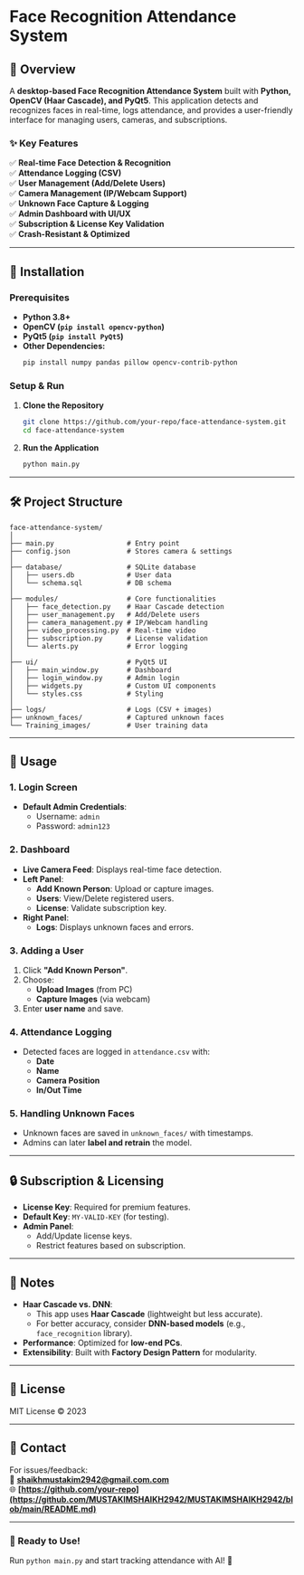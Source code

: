 # **Face Recognition Attendance System**  

## **📌 Overview**  
A **desktop-based Face Recognition Attendance System** built with **Python, OpenCV (Haar Cascade), and PyQt5**. This application detects and recognizes faces in real-time, logs attendance, and provides a user-friendly interface for managing users, cameras, and subscriptions.  

### **✨ Key Features**  
✅ **Real-time Face Detection & Recognition**  
✅ **Attendance Logging (CSV)**  
✅ **User Management (Add/Delete Users)**  
✅ **Camera Management (IP/Webcam Support)**  
✅ **Unknown Face Capture & Logging**  
✅ **Admin Dashboard with UI/UX**  
✅ **Subscription & License Key Validation**  
✅ **Crash-Resistant & Optimized**  

---

## **🚀 Installation**  

### **Prerequisites**  
- **Python 3.8+**  
- **OpenCV (`pip install opencv-python`)**  
- **PyQt5 (`pip install PyQt5`)**  
- **Other Dependencies:**  
  ```bash
  pip install numpy pandas pillow opencv-contrib-python
  ```

### **Setup & Run**  
1. **Clone the Repository**  
   ```bash
   git clone https://github.com/your-repo/face-attendance-system.git
   cd face-attendance-system
   ```

2. **Run the Application**  
   ```bash
   python main.py
   ```

---

## **🛠️ Project Structure**  
```plaintext
face-attendance-system/
│
├── main.py                  # Entry point
├── config.json              # Stores camera & settings
│
├── database/                # SQLite database
│   ├── users.db             # User data
│   └── schema.sql           # DB schema
│
├── modules/                 # Core functionalities
│   ├── face_detection.py    # Haar Cascade detection
│   ├── user_management.py   # Add/Delete users
│   ├── camera_management.py # IP/Webcam handling
│   ├── video_processing.py  # Real-time video
│   ├── subscription.py      # License validation
│   └── alerts.py            # Error logging
│
├── ui/                      # PyQt5 UI
│   ├── main_window.py       # Dashboard
│   ├── login_window.py      # Admin login
│   ├── widgets.py           # Custom UI components
│   └── styles.css           # Styling
│
├── logs/                    # Logs (CSV + images)
├── unknown_faces/           # Captured unknown faces
└── Training_images/         # User training data
```

---

## **🎯 Usage**  

### **1. Login Screen**  
- **Default Admin Credentials**:  
  - Username: `admin`  
  - Password: `admin123`  

### **2. Dashboard**  
- **Live Camera Feed**: Displays real-time face detection.  
- **Left Panel**:  
  - **Add Known Person**: Upload or capture images.  
  - **Users**: View/Delete registered users.  
  - **License**: Validate subscription key.  
- **Right Panel**:  
  - **Logs**: Displays unknown faces and errors.  

### **3. Adding a User**  
1. Click **"Add Known Person"**.  
2. Choose:  
   - **Upload Images** (from PC)  
   - **Capture Images** (via webcam)  
3. Enter **user name** and save.  

### **4. Attendance Logging**  
- Detected faces are logged in `attendance.csv` with:  
  - **Date**  
  - **Name**  
  - **Camera Position**  
  - **In/Out Time**  

### **5. Handling Unknown Faces**  
- Unknown faces are saved in `unknown_faces/` with timestamps.  
- Admins can later **label and retrain** the model.  

---

## **🔒 Subscription & Licensing**  
- **License Key**: Required for premium features.  
- **Default Key**: `MY-VALID-KEY` (for testing).  
- **Admin Panel**:  
  - Add/Update license keys.  
  - Restrict features based on subscription.  

---

## **📝 Notes**  
- **Haar Cascade vs. DNN**:  
  - This app uses **Haar Cascade** (lightweight but less accurate).  
  - For better accuracy, consider **DNN-based models** (e.g., `face_recognition` library).  
- **Performance**: Optimized for **low-end PCs**.  
- **Extensibility**: Built with **Factory Design Pattern** for modularity.  

---

## **📜 License**  
MIT License © 2023  

---

## **📧 Contact**  
For issues/feedback:  
📩 **shaikhmustakim2942@gmail.com.com**  
🌐 **[https://github.com/your-repo](https://github.com/MUSTAKIMSHAIKH2942/MUSTAKIMSHAIKH2942/blob/main/README.md)**  

---

### **🎉 Ready to Use!**  
Run `python main.py` and start tracking attendance with AI! 🚀
